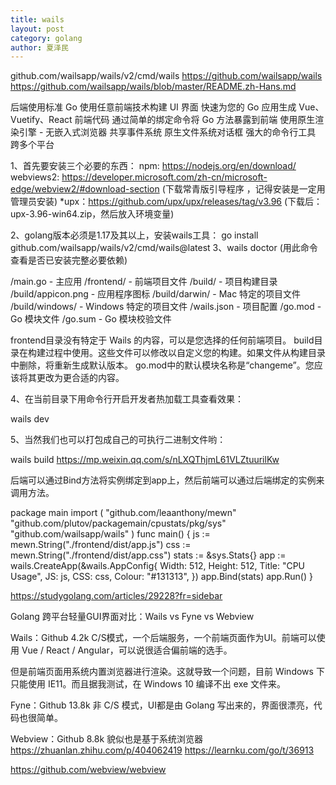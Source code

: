 ```yaml
---
title: wails
layout: post
category: golang
author: 夏泽民
---
```

github.com/wailsapp/wails/v2/cmd/wails
https://github.com/wailsapp/wails
https://github.com/wailsapp/wails/blob/master/README.zh-Hans.md

后端使用标准 Go
使用任意前端技术构建 UI 界面
快速为您的 Go 应用生成 Vue、Vuetify、React 前端代码
通过简单的绑定命令将 Go 方法暴露到前端
使用原生渲染引擎 - 无嵌入式浏览器
共享事件系统
原生文件系统对话框
强大的命令行工具
跨多个平台
<!-- more -->
1、首先要安装三个必要的东西：
npm: https://nodejs.org/en/download/
webviews2: https://developer.microsoft.com/zh-cn/microsoft-edge/webview2/#download-section (下载常青版引导程序
，记得安装是一定用管理员安装)
*upx：https://github.com/upx/upx/releases/tag/v3.96 (下载后：upx-3.96-win64.zip，然后放入环境变量)

2、golang版本必须是1.17及其以上，安装wails工具：
go install github.com/wailsapp/wails/v2/cmd/wails@latest
3、wails doctor (用此命令查看是否已安装完整必要依赖)

/main.go - 主应用
/frontend/ - 前端项目文件
/build/ - 项目构建目录
    /build/appicon.png - 应用程序图标
    /build/darwin/ - Mac 特定的项目文件
    /build/windows/ - Windows 特定的项目文件
/wails.json - 项目配置
/go.mod - Go 模块文件
/go.sum - Go 模块校验文件

frontend目录没有特定于 Wails 的内容，可以是您选择的任何前端项目。
build目录在构建过程中使用。这些文件可以修改以自定义您的构建。如果文件从构建目录中删除，将重新生成默认版本。
go.mod中的默认模块名称是“changeme”。您应该将其更改为更合适的内容。

4、在当前目录下用命令行开启开发者热加载工具查看效果：

wails dev

5、当然我们也可以打包成自己的可执行二进制文件哟：

wails build
https://mp.weixin.qq.com/s/nLXQThjmL61VLZtuurilKw


后端可以通过Bind方法将实例绑定到app上，然后前端可以通过后端绑定的实例来调用方法。

package main
import (
    "github.com/leaanthony/mewn"
    "github.com/plutov/packagemain/cpustats/pkg/sys"
    "github.com/wailsapp/wails"
)
func main() {
    js := mewn.String("./frontend/dist/app.js")
    css := mewn.String("./frontend/dist/app.css")
    stats := &sys.Stats{}
    app := wails.CreateApp(&wails.AppConfig{
        Width:  512,
        Height: 512,
        Title:  "CPU Usage",
        JS:     js,
        CSS:    css,
        Colour: "#131313",
    })
    app.Bind(stats)
    app.Run()
}

https://studygolang.com/articles/29228?fr=sidebar


Golang 跨平台轻量GUI界面对比：Wails vs Fyne vs Webview


Wails：Github 4.2k
C/S模式，一个后端服务，一个前端页面作为UI。前端可以使用 Vue / React / Angular，可以说很适合偏前端的选手。

但是前端页面用系统内置浏览器进行渲染。这就导致一个问题，目前 Windows 下只能使用 IE11。而且据我测试，在 Windows 10 编译不出 exe 文件来。

Fyne：Github 13.8k
非 C/S 模式，UI都是由 Golang 写出来的，界面很漂亮，代码也很简单。

Webview：Github 8.8k
貌似也是基于系统浏览器
https://zhuanlan.zhihu.com/p/404062419
https://learnku.com/go/t/36913

https://github.com/webview/webview
